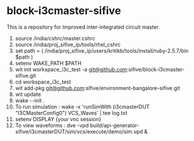 # block-i3cmaster-sifive
This is a repository for Improved inter-integrated circuit master.

1. source /india/cshrc/master.cshrc <br/>
2. source /india/proj_sifive_ip/tools/rhel_cshrc <br/>
3. set path = ( /india/proj_sifive_ip/users/kritikb/tools/install/ruby-2.5.7/bin $path ) <br/>
4. setenv WAKE_PATH $PATH <br/>
5. wit init workspace_i3c_test -a git@github.com:sifive/block-i3cmaster-sifive.git<br/>
6. cd workspace_i3c_test<br/>
7. wit add-pkg git@github.com:sifive/environment-bangalore-sifive.git <br/>
8. wit update <br/>
9. wake --init .
10. To run simulation : wake -x 'runSimWith (i3cmasterDUT "I3CMasterConfig0") VCS_Waves' | tee log.txt <br/>
11. setenv DISPLAY {your vnc session} <br/>
12. To view waveforms : dve -vpd build/api-generator-sifive/i3cmasterDUT/sim/vcs/execute/demo/sim.vpd & <br/>
